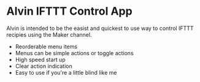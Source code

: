 Alvin IFTTT Control App
=======================

Alvin is intended to be the easist and quickest to use way to control IFTTT recipies using the Maker channel.

* Reorderable menu items
* Menus can be simple actions or toggle actions
* High speed start up
* Clear action indication
* Easy to use if you're a little blind like me
